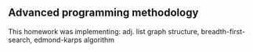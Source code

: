 ## Advanced programming methodology
This homework was implementing: adj. list graph structure, breadth-first-search, edmond-karps algorithm

